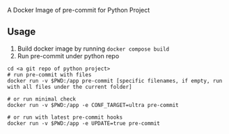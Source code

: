 A Docker Image of pre-commit for Python Project

## Usage
1. Build docker image by running `docker compose build`
2. Run pre-commit under python repo
```
cd <a git repo of python project>
# run pre-commit with files
docker run -v $PWD:/app pre-commit [specific filenames, if empty, run with all files under the current folder]

# or run minimal check
docker run -v $PWD:/app -e CONF_TARGET=ultra pre-commit

# or run with latest pre-commit hooks
docker run -v $PWD:/app -e UPDATE=true pre-commit
```
